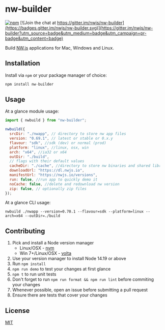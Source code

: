 # nw-builder

[![npm](https://img.shields.io/npm/v/nw-builder.svg?style=flat)](https://www.npmjs.com/package/nw-builder)
[![Join the chat at https://gitter.im/nwjs/nw-builder](https://badges.gitter.im/nwjs/nw-builder.svg)](https://gitter.im/nwjs/nw-builder?utm_source=badge&utm_medium=badge&utm_campaign=pr-badge&utm_content=badge)

Build [NW.js](https://github.com/nwjs/nw.js) applications for Mac, Windows and Linux.

## Installation

Install via `npm` or your package manager of choice:

```javascript
npm install nw-builder
```

## Usage

At a glance module usage:

```javascript
import { nwbuild } from "nw-builder";

nwbuild({
  srcDir: "./nwapp", // directory to store nw app files
  version: "0.69.1", // latest or stable or 0.x.y
  flavour: "sdk", //sdk (dev) or normal (prod)
  platform: "linux", //linux, osx, win
  arch: "x64", //ia32 or x64
  outDir: "./build",
  // flags with their default values
  cacheDir: "./cache", //directory to store nw binaries and shared libraries
  downloadUrl: "https://dl.nwjs.io",
  manifestUrl: "https://nwjs.io/versions",
  run: false, //run app to quickly demo it
  noCache: false, //delete and redownload nw version
  zip: false, // optionally zip files
});
```

At a glance CLI usage:

```shell
nwbuild ./nwapp --version=0.70.1 --flavour=sdk --platform=linux --arch=x64 --outDir=./build
```

## Contributing

1. Pick and install a Node version manager
   - Linux/OSX - [nvm](https://github.com/nvm-sh/nvm)
   - Win 7+/Linux/OSX - [volta](https://volta.sh)
1. Use your version manager to install Node 14.19 or above
1. Run `npm install`
1. `npm run demo` to test your changes at first glance
1. `npm t` to run unit tests
1. Don't forget to run `npm run format && npm run lint` before commiting your changes
1. Whenever possible, open an issue before submitting a pull request
1. Ensure there are tests that cover your changes

## License

[MIT](https://github.com/nwutils/nw-builder/blob/master/.github/LICENSE)
